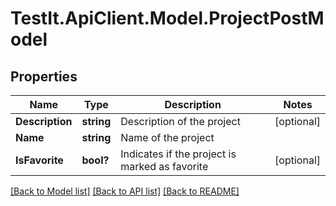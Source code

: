 # TestIt.ApiClient.Model.ProjectPostModel

## Properties

Name | Type | Description | Notes
------------ | ------------- | ------------- | -------------
**Description** | **string** | Description of the project | [optional] 
**Name** | **string** | Name of the project | 
**IsFavorite** | **bool?** | Indicates if the project is marked as favorite | [optional] 

[[Back to Model list]](../README.md#documentation-for-models) [[Back to API list]](../README.md#documentation-for-api-endpoints) [[Back to README]](../README.md)

